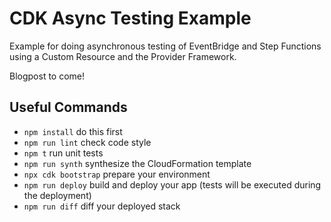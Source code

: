 # CDK Async Testing Example

Example for doing asynchronous testing of EventBridge and Step Functions using a Custom Resource and the Provider Framework.

Blogpost to come!

## Useful Commands
* `npm install` do this first
* `npm run lint` check code style
* `npm t` run unit tests
* `npm run synth` synthesize the CloudFormation template
* `npx cdk bootstrap` prepare your environment
* `npm run deploy` build and deploy your app (tests will be executed during the deployment)
* `npm run diff` diff your deployed stack
